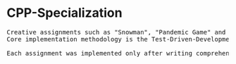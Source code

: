 # CPP-Specialization
<pre>
Creative assignments such as "Snowman", "Pandemic Game" and more - implemented in C++. 
Core implementation methodology is the Test-Driven-Development (TDD).

Each assignment was implemented only after writing comprehensive unit-testing for each problem component.
</pre>
